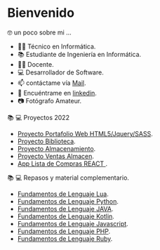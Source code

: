 # Bienvenido

🤓 un poco sobre mi ... 

 - 👨‍🎓 Técnico en Informática.
 - 📚 Estudiante de Ingeniería en Informática.
 - 👨‍🏫 Docente.
 - 💻 Desarrollador de Software.
 - 📫 contáctame vía [Mail](mailto:matias.munoz@drackdesign.cl).
 - 👤 Encuéntrame en [linkedin](https://www.linkedin.com/in/mmunozacevedo/). 
 - 📷 Fotógrafo Amateur.

📚 💻 Proyectos 2022

- [Proyecto Portafolio Web HTML5/Jquery/SASS](https://github.com/kmtkei/FundamentosHTML).
- [Proyecto Biblioteca](https://github.com/kmtkei/FundamentosHTML).
- [Proyecto Almacenamiento](https://github.com/kmtkei/FundamentosHTML).
- [Proyecto Ventas Almacen](https://github.com/kmtkei/FundamentosHTML).
- [App Lista de Compras REACT ](https://github.com/kmtkei/Lista-Tareas).

📚 💻 Repasos y material complementario.
- [Fundamentos de Lenguaje Lua](https://github.com/kmtkei/Fundamentos-Lua).
- [Fundamentos de Lenguaje Python](https://github.com/kmtkei/Fundamentos-Python).
- [Fundamentos de Lenguaje JAVA](https://github.com/kmtkei/Fundamentos-Java).
- [Fundamentos de Lenguaje Kotlin](https://github.com/kmtkei/Fundamentos-Kotlin).
- [Fundamentos de Lenguaje Javascript](https://github.com/kmtkei/Fundamentos-Javascript).
- [Fundamentos de Lenguaje PHP](https://github.com/kmtkei/Fundamentos-Java).
- [Fundamentos de Lenguaje Ruby](https://github.com/kmtkei/Fundamentos-Java).

